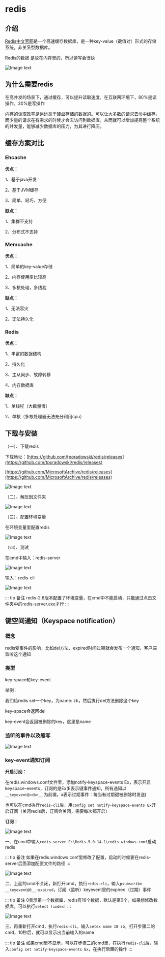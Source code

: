 # redis

## 介绍

[Redis](https://redis.io/)[中文官网](http://redis.cn/)是一个高速缓存数据库，是一种key-value（键值对）形式的存储系统，非关系型数据库。

Redis的数据 是放在内存里的，所以读写会很快

![Image text](../../public/Java/redis/01/06.png)

## 为什么需要redis

在高并发的场景下，通过缓存，可以提升读取速度，在互联网环境下，80%是读操作，20%是写操作

内存的读取效率是远远高于硬盘存储的数据的。可以让大多数的请求去命中缓存，而少量的请求在有需求的时候才会去访问到数据库，从而就可以增加提高整个系统的并发量，能够减少数据库的压力，为其进行降压。

## 缓存方案对比

### Ehcache

**优点：**

1、基于java开发

2、基于JVM缓存

3、简单、轻巧、方便

**缺点：**

1、集群不支持

2、分布式不支持

### Memcache

**优点：**

1、简单的key-value存储

2、内存使用率比较高

3、多核处理，多线程

**缺点：**

1、无法容灾

2、无法持久化

### Redis

**优点：**

1、丰富的数据结构

2、持久化

3、主从同步、故障转移

4、内存数据库

**缺点：**

1、单线程（大数量慢）

2、单核（多核处理器无法充分利用cpu）

## 下载与安装

（一）、下载redis

下载地址：[https://github.com/tporadowski/redis/releases](https://github.com/tporadowski/redis/releases)

[https://github.com/MicrosoftArchive/redis/releases](https://github.com/MicrosoftArchive/redis/releases)

![Image text](../../public/Java/redis/01/01.png)

（二）、解压到文件夹

![Image text](../../public/Java/redis/01/02.png)

（三）、配置环境变量

在环境变量里配置redis

![Image text](../../public/Java/redis/01/03.png)

（四）、测试

在cmd中输入：redis-server

![Image text](../../public/Java/redis/01/04.png)

输入：redis-cli

![Image text](../../public/Java/redis/01/05.png)

::: tip 备注
redis-2.8版本配置了环境变量，在cmd中不能启动，只能通过点击文件夹中的redis-server.exe才行
:::

## 键空间通知（Keyspace notification）

### 概念

redis受事件的影响，比如del方法、expired时间过期就会发布一个通知，客户端监听这个通知

### 类型

key-space和key-event

举例：

我们给redis set一个key，为name: zb，然后执行del方法删除这个key

key-space会返回del

key-event会返回被删除的key，这里是name

### 监听的事件以及缩写

![Image text](../../public/Java/redis/01/07.png)

### key-event通知订阅

**开启订阅：**

在redis.windows.conf文件里，添加notify-keyspace-events Ex，表示开启keyspace-events，订阅的是Ex(E表示键事件通知，所有通知以 `__keyevent@<db>__` 为前缀，x表示过期事件：每当有过期键被删除时发送)

也可以在cmd执行`redis-cli`后，用`config set notify-keyspace-events Ex`开启订阅（关闭redis后，订阅会关闭，需要每次都开启）

**订阅：**

![Image text](../../public/Java/redis/01/10.png)

一、在cmd中输入`redis-server E:\Redis-5.0.14.1\redis.windows.conf`启动redis

::: tip 备注
如果在redis.windows.conf里修改了配置，启动的时候要在redis-server后面添加配置文件的路径
:::

![Image text](../../public/Java/redis/01/08.png)

二、上面的cmd不关闭，新打开cmd，执行`redis-cli`，输入`psubscribe __keyevent@0__:expired`，订阅（监听）keyevent里的expired（过期）事件

::: tip 备注
0表示第一个数据库，redis有16个数据，默认是第0个，如果想修改数据库，可以执行`select [index]`
:::

![Image text](../../public/Java/redis/01/09.png)

三、再重新打开cmd，执行`redis-cli`，输入`setex name 10 zb`，打开步骤二的cmd，10秒后，就可以显示出当前输入的name

::: tip 备注
如果cmd里不显示，可以在步骤二的cmd里，在执行`redis-cli`后，输入`config set notify-keyspace-events Ex`，在执行后面的操作
:::
